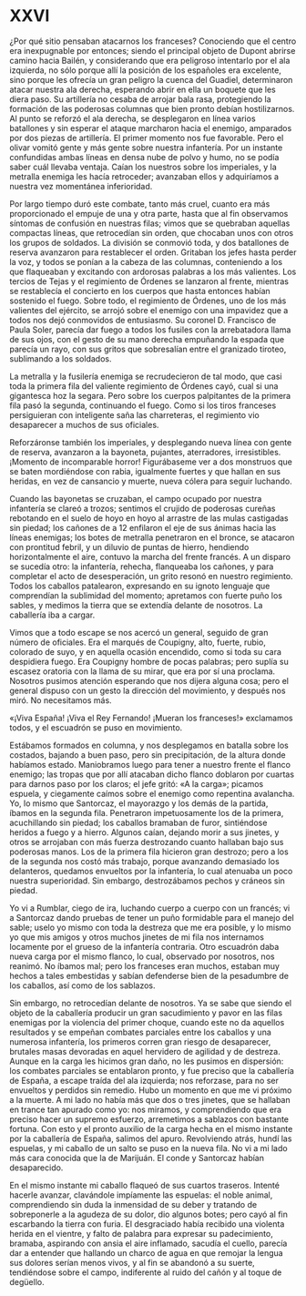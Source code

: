 # XXVI

¿Por qué sitio pensaban atacarnos los franceses? Conociendo que el centro era
inexpugnable por entonces; siendo el principal objeto de Dupont abrirse camino
hacia Bailén, y considerando que era peligroso intentarlo por el ala izquierda,
no sólo porque allí la posición de los españoles era excelente, sino porque les
ofrecía un gran peligro la cuenca del Guadiel, determinaron atacar nuestra ala
derecha, esperando abrir en ella un boquete que les diera paso. Su artillería
no cesaba de arrojar bala rasa, protegiendo la formación de las poderosas
columnas que bien pronto debían hostilizarnos. Al punto se reforzó el ala
derecha, se desplegaron en línea varios batallones y sin esperar el ataque
marcharon hacia el enemigo, amparados por dos piezas de artillería. El primer
momento nos fue favorable. Pero el olivar vomitó gente y más gente sobre
nuestra infantería. Por un instante confundidas ambas líneas en densa nube de
polvo y humo, no se podía saber cuál llevaba ventaja. Caían los nuestros sobre
los imperiales, y la metralla enemiga les hacía retroceder; avanzaban ellos
y adquiríamos a nuestra vez momentánea inferioridad.

Por largo tiempo duró este combate, tanto más cruel, cuanto era más
proporcionado el empuje de una y otra parte, hasta que al fin observamos
síntomas de confusión en nuestras filas; vimos que se quebraban aquellas
compactas líneas, que retrocedían sin orden, que chocaban unos con otros los
grupos de soldados. La división se conmovió toda, y dos batallones de reserva
avanzaron para restablecer el orden. Gritaban los jefes hasta perder la voz,
y todos se ponían a la cabeza de las columnas, conteniendo a los que flaqueaban
y excitando con ardorosas palabras a los más valientes. Los tercios de Tejas
y el regimiento de Órdenes se lanzaron al frente, mientras se restablecía el
concierto en los cuerpos que hasta entonces habían sostenido el fuego. Sobre
todo, el regimiento de Órdenes, uno de los más valientes del ejército, se
arrojó sobre el enemigo con una impavidez que a todos nos dejó conmovidos de
entusiasmo. Su coronel D. Francisco de Paula Soler, parecía dar fuego a todos
los fusiles con la arrebatadora llama de sus ojos, con el gesto de su mano
derecha empuñando la espada que parecía un rayo, con sus gritos que sobresalían
entre el granizado tiroteo, sublimando a los soldados.

La metralla y la fusilería enemiga se recrudecieron de tal modo, que casi toda
la primera fila del valiente regimiento de Órdenes cayó, cual si una gigantesca
hoz la segara. Pero sobre los cuerpos palpitantes de la primera fila pasó la
segunda, continuando el fuego. Como si los tiros franceses persiguieran con
inteligente saña las charreteras, el regimiento vio desaparecer a muchos de sus
oficiales.

Reforzáronse también los imperiales, y desplegando nueva línea con gente de
reserva, avanzaron a la bayoneta, pujantes, aterradores, irresistibles.
¡Momento de incomparable horror! Figurábaseme ver a dos monstruos que se baten
mordiéndose con rabia, igualmente fuertes y que hallan en sus heridas, en vez
de cansancio y muerte, nueva cólera para seguir luchando.

Cuando las bayonetas se cruzaban, el campo ocupado por nuestra infantería se
clareó a trozos; sentimos el crujido de poderosas cureñas rebotando en el suelo
de hoyo en hoyo al arrastre de las mulas castigadas sin piedad; los cañones de
a 12 enfilaron el eje de sus ánimas hacia las líneas enemigas; los botes de
metralla penetraron en el bronce, se atacaron con prontitud febril, y un
diluvio de puntas de hierro, hendiendo horizontalmente el aire, contuvo la
marcha del frente francés. A un disparo se sucedía otro: la infantería,
rehecha, flanqueaba los cañones, y para completar el acto de desesperación, un
grito resonó en nuestro regimiento. Todos los caballos patalearon, expresando
en su ignoto lenguaje que comprendían la sublimidad del momento; apretamos con
fuerte puño los sables, y medimos la tierra que se extendía delante de
nosotros. La caballería iba a cargar.

Vimos que a todo escape se nos acercó un general, seguido de gran número de
oficiales. Era el marqués de Coupigny, alto, fuerte, rubio, colorado de suyo,
y en aquella ocasión encendido, como si toda su cara despidiera fuego. Era
Coupigny hombre de pocas palabras; pero suplía su escasez oratoria con la llama
de su mirar, que era por sí una proclama. Nosotros pusimos atención esperando
que nos dijera alguna cosa; pero el general dispuso con un gesto la dirección
del movimiento, y después nos miró. No necesitamos más.

«¡Viva España! ¡Viva el Rey Fernando! ¡Mueran los franceses!» exclamamos todos,
y el escuadrón se puso en movimiento.

Estábamos formados en columna, y nos desplegamos en batalla sobre los costados,
bajando a buen paso, pero sin precipitación, de la altura donde habíamos
estado. Maniobramos luego para tener a nuestro frente el flanco enemigo; las
tropas que por allí atacaban dicho flanco doblaron por cuartas para darnos paso
por los claros; el jefe gritó: «A la carga»; picamos espuela, y ciegamente
caímos sobre el enemigo como repentina avalancha. Yo, lo mismo que Santorcaz,
el mayorazgo y los demás de la partida, íbamos en la segunda fila. Penetraron
impetuosamente los de la primera, acuchillando sin piedad; los caballos
bramaban de furor, sintiéndose heridos a fuego y a hierro. Algunos caían,
dejando morir a sus jinetes, y otros se arrojaban con más fuerza destrozando
cuanto hallaban bajo sus poderosas manos. Los de la primera fila hicieron gran
destrozo; pero a los de la segunda nos costó más trabajo, porque avanzando
demasiado los delanteros, quedamos envueltos por la infantería, lo cual
atenuaba un poco nuestra superioridad. Sin embargo, destrozábamos pechos
y cráneos sin piedad.

Yo vi a Rumblar, ciego de ira, luchando cuerpo a cuerpo con un francés; vi
a Santorcaz dando pruebas de tener un puño formidable para el manejo del sable;
uselo yo mismo con toda la destreza que me era posible, y lo mismo yo que mis
amigos y otros muchos jinetes de mi fila nos internamos locamente por el grueso
de la infantería contraria. Otro escuadrón daba nueva carga por el mismo
flanco, lo cual, observado por nosotros, nos reanimó. No íbamos mal; pero los
franceses eran muchos, estaban muy hechos a tales embestidas y sabían
defenderse bien de la pesadumbre de los caballos, así como de los sablazos.

Sin embargo, no retrocedían delante de nosotros. Ya se sabe que siendo el
objeto de la caballería producir un gran sacudimiento y pavor en las filas
enemigas por la violencia del primer choque, cuando este no da aquellos
resultados y se empeñan combates parciales entre los caballos y una numerosa
infantería, los primeros corren gran riesgo de desaparecer, brutales masas
devoradas en aquel hervidero de agilidad y de destreza. Aunque en la carga les
hicimos gran daño, no les pusimos en dispersión: los combates parciales se
entablaron pronto, y fue preciso que la caballería de España, a escape traída
del ala izquierda; nos reforzase, para no ser envueltos y perdidos sin remedio.
Hubo un momento en que me vi próximo a la muerte. A mi lado no había más que
dos o tres jinetes, que se hallaban en trance tan apurado como yo: nos miramos,
y comprendiendo que era preciso hacer un supremo esfuerzo, arremetimos
a sablazos con bastante fortuna. Con esto y el pronto auxilio de la carga hecha
en el mismo instante por la caballería de España, salimos del apuro.
Revolviendo atrás, hundí las espuelas, y mi caballo de un salto se puso en la
nueva fila. No vi a mi lado más cara conocida que la de Marijuán. El conde
y Santorcaz habían desaparecido.

En el mismo instante mi caballo flaqueó de sus cuartos traseros. Intenté
hacerle avanzar, clavándole impíamente las espuelas: el noble animal,
comprendiendo sin duda la inmensidad de su deber y tratando de sobreponerle
a la agudeza de su dolor, dio algunos botes; pero cayó al fin escarbando la
tierra con furia. El desgraciado había recibido una violenta herida en el
vientre, y falto de palabra para expresar su padecimiento, bramaba, aspirando
con ansia el aire inflamado, sacudía el cuello, parecía dar a entender que
hallando un charco de agua en que remojar la lengua sus dolores serían menos
vivos, y al fin se abandonó a su suerte, tendiéndose sobre el campo,
indiferente al ruido del cañón y al toque de degüello.
